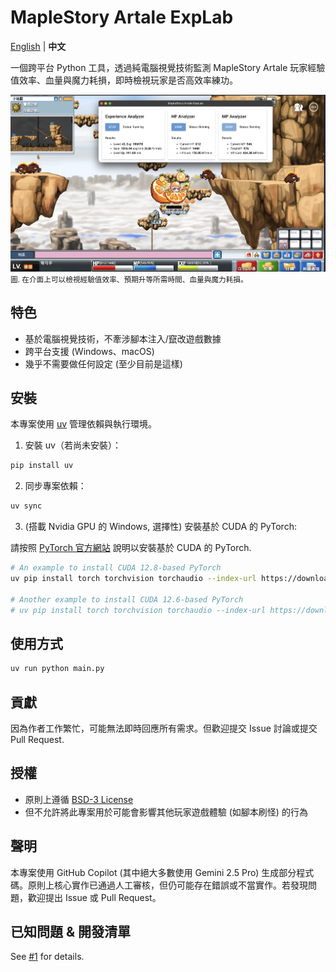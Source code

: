 # MapleStory Artale ExpLab

[English](./README.md) | **中文**

一個跨平台 Python 工具，透過純電腦視覺技術監測 MapleStory Artale 玩家經驗值效率、血量與魔力耗損，即時檢視玩家是否高效率練功。

![Demo](docs/images/demo.png)
<small>圖. 在介面上可以檢視經驗值效率、預期升等所需時間、血量與魔力耗損。</small>

## 特色

- 基於電腦視覺技術，不牽涉腳本注入/竄改遊戲數據
- 跨平台支援 (Windows、macOS)
- 幾乎不需要做任何設定 (至少目前是這樣)

## 安裝

本專案使用 [uv](https://github.com/astral-sh/uv) 管理依賴與執行環境。

1. 安裝 uv（若尚未安裝）：

```bash
pip install uv
```

2. 同步專案依賴：

```bash
uv sync
```

3. (搭載 Nvidia GPU 的 Windows, 選擇性) 安裝基於 CUDA 的 PyTorch:

請按照 [PyTorch 官方網站](https://pytorch.org/get-started/locally/) 說明以安裝基於 CUDA 的 PyTorch.

```bash
# An example to install CUDA 12.8-based PyTorch
uv pip install torch torchvision torchaudio --index-url https://download.pytorch.org/whl/cu128

# Another example to install CUDA 12.6-based PyTorch
# uv pip install torch torchvision torchaudio --index-url https://download.pytorch.org/whl/cu126
```

## 使用方式

```bash
uv run python main.py
```

## 貢獻

因為作者工作繁忙，可能無法即時回應所有需求。但歡迎提交 Issue 討論或提交 Pull Request.

## 授權

- 原則上遵循 [BSD-3 License](./LICENSE)
- 但不允許將此專案用於可能會影響其他玩家遊戲體驗 (如腳本刷怪) 的行為

## 聲明

本專案使用 GitHub Copilot (其中絕大多數使用 Gemini 2.5 Pro) 生成部分程式碼。原則上核心實作已通過人工審核，但仍可能存在錯誤或不當實作。若發現問題，歡迎提出 Issue 或 Pull Request。

## 已知問題 & 開發清單

See [#1](https://github.com/StephLin/maplestory-artale-explab/issues/1) for details.

